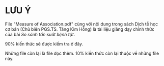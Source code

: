 # LƯU Ý

File "Measure of Association.pdf" cùng với nội dung trong sách Dịch tễ học cơ bản (Chủ biên PGS.TS. Tăng Kim Hồng) là tài liệu giảng dạy chính thức của bài _So sánh tần suất bệnh tật_. 

90% kiến thức sẽ được kiểm tra ở đây.

Những file còn lại là file đọc thêm. 10% kiến thức còn lại thuộc về những file này.

